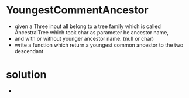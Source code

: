 # YoungestCommentAncestor
- given a Three input all belong to a tree family which is called AncestralTree which took char as parameter be ancestor name, 
- and with or without younger ancestor name. (null or char)
- write a function which return a youngest common ancestor to the two  descendant
# solution
- 

